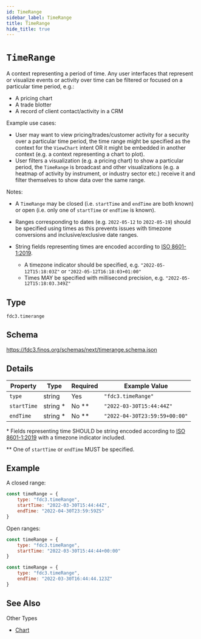 ```yaml
---
id: TimeRange
sidebar_label: TimeRange
title: TimeRange
hide_title: true
---
```

# `TimeRange`

A context representing a period of time. Any user interfaces that represent or visualize events or activity over time can be filtered or focused on a particular time period, e.g.:

- A pricing chart
- A trade blotter
- A record of client contact/activity in a CRM

Example use cases:

- User may want to view pricing/trades/customer activity for a security over a particular time period, the time range might be specified as the context for the `ViewChart` intent OR it might be embedded in another context (e.g. a context representing a chart to plot).
- User filters a visualization (e.g. a pricing chart) to show a particular period, the `TimeRange` is broadcast and other visualizations (e.g. a heatmap of activity by instrument, or industry sector etc.) receive it and filter themselves to show data over the same range.

Notes:

- A `TimeRange` may be closed (i.e. `startTime` and `endTime` are both known) or open (i.e. only one of `startTime` or `endTime` is known).

- Ranges corresponding to dates (e.g. `2022-05-12` to `2022-05-19`) should be specified using times as this prevents issues with timezone conversions and inclusive/exclusive date ranges.

- String fields representing times are encoded according to [ISO 8601-1:2019](https://www.iso.org/standard/70907.html).
  - A timezone indicator should be specified, e.g. `"2022-05-12T15:18:03Z"` or `"2022-05-12T16:18:03+01:00"`
  - Times MAY be specified with millisecond precision, e.g. `"2022-05-12T15:18:03.349Z"`

## Type

`fdc3.timerange`

## Schema

<https://fdc3.finos.org/schemas/next/timerange.schema.json>

## Details

| Property    | Type      | Required | Example Value                 |
|-------------|-----------|----------|-------------------------------|
| `type`      | string    | Yes      | `"fdc3.timeRange"`            |
| `startTime` | string *  | No **    | `"2022-03-30T15:44:44Z"`      |
| `endTime`   | string *  | No **    | `"2022-04-30T23:59:59+00:00"` |

\* Fields representing time SHOULD be string encoded according to [ISO 8601-1:2019](https://www.iso.org/standard/70907.html) with a timezone indicator included.

\*\* One of `startTime` or `endTime` MUST be specified.

## Example

A closed range:

```js
const timeRange = {
    type: "fdc3.timeRange",
    startTime: "2022-03-30T15:44:44Z",
    endTime: "2022-04-30T23:59:59ZS"
}
```

Open ranges:

```js
const timeRange = {
    type: "fdc3.timeRange",
    startTime: "2022-03-30T15:44:44+00:00"
}
```

```js
const timeRange = {
    type: "fdc3.timeRange",
    endTime: "2022-03-30T16:44:44.123Z"
}
```

## See Also

Other Types

- [Chart](Chart)
